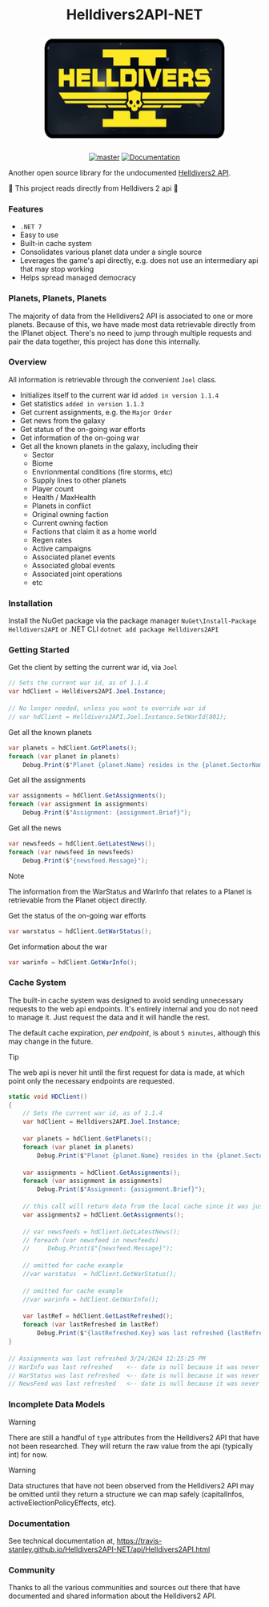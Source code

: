<h1 align="center">
  <p align="center">Helldivers2API-NET</p>
  <a href="#">
    <img
      height="205"
      width="364"
      src="Helldivers2API/hdlogo.png"
      >
  </a>
</h1>

<div align="center">
  
[![master](https://github.com/travis-stanley/Helldivers2API-NET/actions/workflows/dotnet.yml/badge.svg?branch=master)](https://github.com/travis-stanley/Helldivers2API-NET/actions/workflows/dotnet.yml)
[![Documentation](https://github.com/travis-stanley/Helldivers2API-NET/actions/workflows/static.yml/badge.svg?branch=master)](https://travis-stanley.github.io/Helldivers2API-NET/api/Helldivers2API.html)
</div>

Another open source library for the undocumented [Helldivers2 API](https://store.steampowered.com/app/553850/HELLDIVERS_2/).

🌟 This project reads directly from Helldivers 2 api 🌟

### Features
 
* `.NET 7`
* Easy to use
* Built-in cache system
* Consolidates various planet data under a single source
* Leverages the game's api directly, e.g. does not use an intermediary api that may stop working
* Helps spread managed democracy

### Planets, Planets, Planets
The majority of data from the Helldivers2 API is associated to one or more planets.  Because of this, we have made most data retrievable directly from the IPlanet object.  There's no need to jump through multiple requests and pair the data together, this project has done this internally.  

### Overview

All information is retrievable through the convenient `Joel` class.

* Initializes itself to the current war id `added in version 1.1.4`
* Get statistics `added in version 1.1.3`
* Get current assignments, e.g. the `Major Order`
* Get news from the galaxy
* Get status of the on-going war efforts
* Get information of the on-going war
* Get all the known planets in the galaxy, including their
  * Sector
  * Biome
  * Envrionmental conditions (fire storms, etc)  
  * Supply lines to other planets
  * Player count
  * Health / MaxHealth
  * Planets in conflict
  * Original owning faction
  * Current owning faction
  * Factions that claim it as a home world
  * Regen rates
  * Active campaigns
  * Associated planet events
  * Associated global events
  * Associated joint operations
  * etc
 
### Installation

Install the NuGet package via 
the package manager
```NuGet\Install-Package Helldivers2API```
or .NET CLI
```dotnet add package Helldivers2API```

### Getting Started

Get the client by setting the current war id, via `Joel`
```csharp
// Sets the current war id, as of 1.1.4
var hdClient = Helldivers2API.Joel.Instance;

// No longer needed, unless you want to override war id
// var hdClient = Helldivers2API.Joel.Instance.SetWarId(801);
```

Get all the known planets
```csharp
var planets = hdClient.GetPlanets();
foreach (var planet in planets)
    Debug.Print($"Planet {planet.Name} resides in the {planet.SectorName} sector");
```

Get all the assignments
```csharp
var assignments = hdClient.GetAssignments();
foreach (var assignment in assignments)
    Debug.Print($"Assignment: {assignment.Brief}");
```

Get all the news
```csharp
var newsfeeds = hdClient.GetLatestNews();
foreach (var newsfeed in newsfeeds)
    Debug.Print($"{newsfeed.Message}");
```

> [!NOTE]
> The information from the WarStatus and WarInfo that relates to a Planet is retrievable from the Planet object directly.

Get the status of the on-going war efforts
```csharp
var warstatus = hdClient.GetWarStatus();  
```

Get information about the war
```csharp
var warinfo = hdClient.GetWarInfo();     
```

### Cache System

The built-in cache system was designed to avoid sending unnecessary requests to the web api endpoints.  It's entirely internal and you do not need to manage it.  Just request the data and it will handle the rest.

The default cache expiration, _per endpoint_, is about `5 minutes`, although this may change in the future.

> [!TIP]
> The web api is never hit until the first request for data is made, at which point only the necessary endpoints are requested.
```csharp
static void HDClient()
{
    // Sets the current war id, as of 1.1.4
    var hdClient = Helldivers2API.Joel.Instance;

    var planets = hdClient.GetPlanets();
    foreach (var planet in planets)
        Debug.Print($"Planet {planet.Name} resides in the {planet.SectorName} sector");

    var assignments = hdClient.GetAssignments();
    foreach (var assignment in assignments)
        Debug.Print($"Assignment: {assignment.Brief}");

    // this call will return data from the local cache since it was just requested (web api endpoint is not hit again)
    var assignments2 = hdClient.GetAssignments();

    // var newsfeeds = hdClient.GetLatestNews();
    // foreach (var newsfeed in newsfeeds)
    //     Debug.Print($"{newsfeed.Message}");

    // omitted for cache example
    //var warstatus  = hdClient.GetWarStatus();

    // omitted for cache example
    //var warinfo = hdClient.GetWarInfo();

    var lastRef = hdClient.GetLastRefreshed();
    foreach (var lastRefreshed in lastRef)
        Debug.Print($"{lastRefreshed.Key} was last refreshed {lastRefreshed.Value}");
}

// Assignments was last refreshed 3/24/2024 12:25:25 PM
// WarInfo was last refreshed    <-- date is null because it was never called, thus a request was never sent to the web api endpoint
// WarStatus was last refreshed  <-- date is null because it was never called, thus a request was never sent to the web api endpoint
// NewsFeed was last refreshed   <-- date is null because it was never called, thus a request was never sent to the web api endpoint
```

### Incomplete Data Models

> [!WARNING]
> There are still a handful of `type` attributes from the Helldivers2 API that have not been researched.  They will return the raw value from the api (typically int) for now.

> [!WARNING]
> Data structures that have not been observed from the Helldivers2 API may be omitted until they return a structure we can map safely (capitalInfos, activeElectionPolicyEffects, etc).

### Documentation

See technical documentation at, https://travis-stanley.github.io/Helldivers2API-NET/api/Helldivers2API.html

### Community

Thanks to all the various communities and sources out there that have documented and shared information about the Helldivers2 API.
